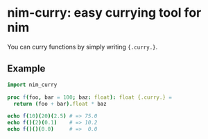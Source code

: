 # nim-curry: easy currying tool for nim
You can curry functions by simply writing `{.curry.}`.

## Example
```nim
import nim_curry

proc f(foo, bar = 100; baz: float): float {.curry.} =
  return (foo + bar).float * baz

echo f(10)(20)(2.5) # => 75.0
echo f()(2)(0.1)    # => 10.2
echo f()()(0.0)     # =>  0.0

```
